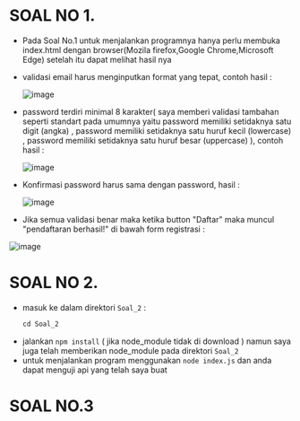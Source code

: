 # SOAL NO 1. #
- Pada Soal No.1 untuk menjalankan programnya hanya perlu membuka index.html dengan browser(Mozila firefox,Google Chrome,Microsoft Edge) setelah itu dapat melihat hasil nya
- validasi email harus menginputkan format yang tepat, contoh hasil :
  
  ![image](https://github.com/user-attachments/assets/26ed8060-1bba-41c6-bd4a-1ac163ab935d)
- password terdiri minimal 8 karakter( saya memberi validasi tambahan seperti standart pada umumnya yaitu password memiliki setidaknya satu digit (angka) , password memiliki setidaknya satu huruf kecil (lowercase) ,
  password memiliki setidaknya satu huruf besar (uppercase) ), contoh hasil :

	![image](https://github.com/user-attachments/assets/b7a88cf2-a5fa-4984-b3f1-61d57f69ff6c)

- Konfirmasi password harus sama dengan password, hasil :

  ![image](https://github.com/user-attachments/assets/1dc75dc3-a07e-4a23-b22b-1d343296f21c)

- Jika semua validasi benar maka ketika button "Daftar" maka muncul "pendaftaran berhasil!" di bawah form registrasi :

![image](https://github.com/user-attachments/assets/d8abea25-7dae-46b3-8d6d-eed7a97eb2f8)


# SOAL NO 2. #
- masuk ke dalam direktori `Soal_2` :
  ```py
  cd Soal_2
  ```
- jalankan `npm install` ( jika node_module tidak di download ) namun saya juga telah memberikan node_module pada direktori `Soal_2`
- untuk menjalankan program menggunakan `node index.js` dan anda dapat menguji api yang telah saya buat



# SOAL NO.3 #

